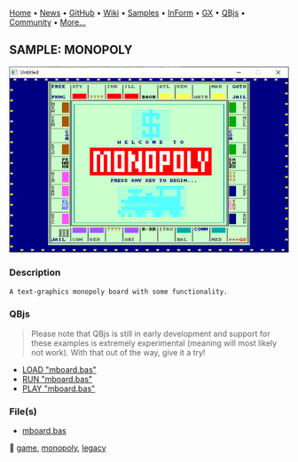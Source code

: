 [Home](https://qb64.com) • [News](../../news.md) • [GitHub](https://github.com/QB64Official/qb64) • [Wiki](https://github.com/QB64Official/qb64/wiki) • [Samples](../../samples.md) • [InForm](../../inform.md) • [GX](../../gx.md) • [QBjs](../../qbjs.md) • [Community](../../community.md) • [More...](../../more.md)

## SAMPLE: MONOPOLY

![screenshot.png](img/screenshot.png)

### Description

```text
A text-graphics monopoly board with some functionality.
```

### QBjs

> Please note that QBjs is still in early development and support for these examples is extremely experimental (meaning will most likely not work). With that out of the way, give it a try!

* [LOAD "mboard.bas"](https://qbjs.org/index.html?src=https://qb64.com/samples/monopoly/src/mboard.bas)
* [RUN "mboard.bas"](https://qbjs.org/index.html?mode=auto&src=https://qb64.com/samples/monopoly/src/mboard.bas)
* [PLAY "mboard.bas"](https://qbjs.org/index.html?mode=play&src=https://qb64.com/samples/monopoly/src/mboard.bas)

### File(s)

* [mboard.bas](src/mboard.bas)

🔗 [game](../game.md), [monopoly](../monopoly.md), [legacy](../legacy.md)
